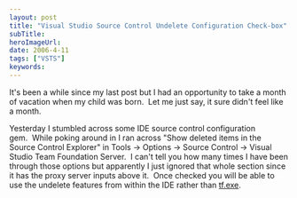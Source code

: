 ```yaml
---
layout: post 
title: "Visual Studio Source Control Undelete Configuration Check-box"
subTitle: 
heroImageUrl: 
date: 2006-4-11
tags: ["VSTS"]
keywords: 
---
```


It's been a while since my last post but I had an opportunity to take a month of vacation when my child was born.&nbsp; Let me just say, it sure didn't feel like a month.

Yesterday I stumbled across some IDE source control configuration gem.&nbsp;&nbsp;While poking around in&nbsp;I ran across "Show deleted items in the Source Control Explorer" in Tools -> Options -> Source Control -> Visual Studio Team Foundation Server.&nbsp; I can't tell you how many times I have been through those options but apparently I just ignored that whole section since it has the proxy server inputs above it.&nbsp; Once checked you will be able to use the undelete features from within the IDE rather than [tf.exe](http://msdn2.microsoft.com/en-us/library/cc31bk2e(VS.80).aspx).